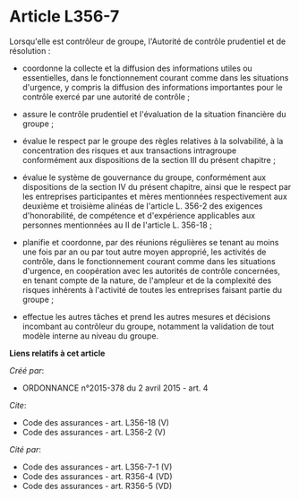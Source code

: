 # Article L356-7

Lorsqu'elle est contrôleur de groupe, l'Autorité de contrôle prudentiel et de résolution :

- coordonne la collecte et la diffusion des informations utiles ou essentielles, dans le fonctionnement courant comme dans
les situations d'urgence, y compris la diffusion des informations importantes pour le contrôle exercé par une autorité de
contrôle ;

- assure le contrôle prudentiel et l'évaluation de la situation financière du groupe ;

- évalue le respect par le groupe des règles relatives à la solvabilité, à la concentration des risques et aux transactions
intragroupe conformément aux dispositions de la section III du présent chapitre ;

- évalue le système de gouvernance du groupe, conformément aux dispositions de la section IV du présent chapitre, ainsi que
le respect par les entreprises participantes et mères mentionnées respectivement aux deuxième et troisième alinéas de
l'article L. 356-2 des exigences d'honorabilité, de compétence et d'expérience applicables aux personnes mentionnées au II de
l'article L. 356-18 ;

- planifie et coordonne, par des réunions régulières se tenant au moins une fois par an ou par tout autre moyen approprié,
les activités de contrôle, dans le fonctionnement courant comme dans les situations d'urgence, en coopération avec les
autorités de contrôle concernées, en tenant compte de la nature, de l'ampleur et de la complexité des risques inhérents à
l'activité de toutes les entreprises faisant partie du groupe ;

- effectue les autres tâches et prend les autres mesures et décisions incombant au contrôleur du groupe, notamment la
validation de tout modèle interne au niveau du groupe.

**Liens relatifs à cet article**

_Créé par_:

  - ORDONNANCE n°2015-378 du 2 avril 2015 - art. 4

_Cite_:

  - Code des assurances - art. L356-18 (V)
  - Code des assurances - art. L356-2 (V)

_Cité par_:

  - Code des assurances - art. L356-7-1 (V)
  - Code des assurances - art. R356-4 (VD)
  - Code des assurances - art. R356-5 (VD)
